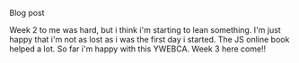 Blog post

Week 2 to me was hard, but i think i'm starting to lean something. I'm just happy that i'm not as lost as i was the first day i started. The JS online book helped a lot. So far i'm happy with this YWEBCA. Week 3 here come!!